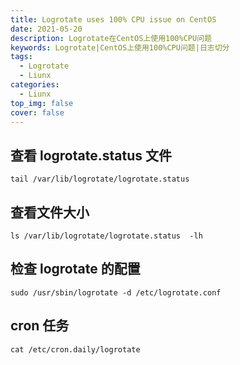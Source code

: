 ```yaml
---
title: Logrotate uses 100% CPU issue on CentOS
date: 2021-05-20
description: Logrotate在CentOS上使用100%CPU问题
keywords: Logrotate|CentOS上使用100%CPU问题|日志切分
tags:
  - Logrotate
  - Liunx
categories:
  - Liunx
top_img: false
cover: false
---
```



## 查看 logrotate.status 文件

```shell
tail /var/lib/logrotate/logrotate.status
```



## 查看文件大小

```
ls /var/lib/logrotate/logrotate.status  -lh
```



## 检查 logrotate 的配置

```
sudo /usr/sbin/logrotate -d /etc/logrotate.conf
```



## cron 任务

```
cat /etc/cron.daily/logrotate
```







